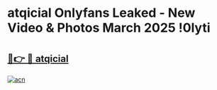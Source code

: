 # atqicial Onlyfans Leaked - New Video & Photos March 2025 !0lyti

# <h2><a href="https://bcmfwx.iuczelnia.edu.pl?title=atqicial&ref=0lyti">🔗👉 🔴 atqicial</a></h2>

[![acn](https://github.com/user-attachments/assets/0f9c940e-d8b0-45ae-aac7-cd30a18b3e1c)](https://bcmfwx.iuczelnia.edu.pl?title=atqicial&ref=0lyti)

